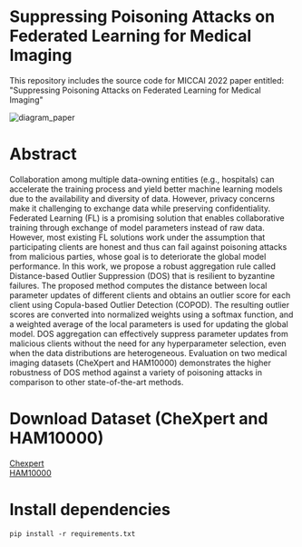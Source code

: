 # Suppressing Poisoning Attacks on Federated Learning for Medical Imaging
This repository includes the source code for MICCAI 2022 paper entitled: "Suppressing Poisoning Attacks on Federated Learning for Medical Imaging"


![diagram_paper](https://user-images.githubusercontent.com/50732592/175290166-63212932-10d3-4d8b-815a-0d35ea8c3078.png)
# Abstract 
Collaboration among multiple data-owning entities (e.g., hospitals) can accelerate the training process and yield better machine learning models due to the availability and diversity of data. However, privacy concerns make it challenging to exchange data while preserving confidentiality. Federated Learning (FL) is a promising solution that enables collaborative training through exchange of model parameters instead of raw data. However, most existing FL solutions work under the assumption that participating clients are honest and thus can fail against poisoning attacks from malicious parties, whose goal is to deteriorate the global model performance. In this work, we propose a robust aggregation rule called Distance-based Outlier Suppression (DOS) that is resilient to byzantine failures. The proposed method computes the distance between local parameter updates of different clients and obtains an outlier score for each client using Copula-based Outlier Detection (COPOD). The resulting outlier scores are converted into normalized weights using a softmax function, and a weighted average of the local parameters is used for updating the global model. DOS aggregation can effectively suppress parameter updates from malicious clients without the need for any hyperparameter selection, even when the data distributions are heterogeneous. Evaluation on two medical imaging datasets (CheXpert and HAM10000) demonstrates the higher robustness of DOS method against a variety of poisoning attacks in comparison to other state-of-the-art methods.
# Download Dataset (CheXpert and HAM10000)
[Chexpert](https://stanfordmlgroup.github.io/competitions/chexpert/) <br />
[HAM10000](https://www.kaggle.com/kmader/skin-cancer-mnist-ham10000)

# Install dependencies
```
pip install -r requirements.txt

```


